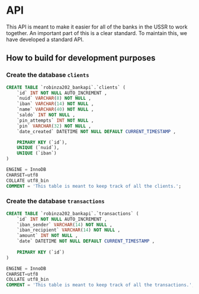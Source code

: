# API

This API is meant to make it easier for all of the banks in the USSR to work together. An important part of this is a clear standard. To maintain this, we have developed a standard API.

## How to build for development purposes

### Create the database `clients`
```sql
CREATE TABLE `robinza202_bankapi`.`clients` ( 
    `id` INT NOT NULL AUTO_INCREMENT , 
    `nuid` VARCHAR(8) NOT NULL , 
    `iban` VARCHAR(14) NOT NULL , 
    `name` VARCHAR(40) NOT NULL , 
    `saldo` INT NOT NULL , 
    `pin_attempts` INT NOT NULL , 
    `pin` VARCHAR(32) NOT NULL , 
    `date_created` DATETIME NOT NULL DEFAULT CURRENT_TIMESTAMP , 

    PRIMARY KEY (`id`), 
    UNIQUE (`nuid`), 
    UNIQUE (`iban`)
) 

ENGINE = InnoDB 
CHARSET=utf8 
COLLATE utf8_bin 
COMMENT = 'This table is meant to keep track of all the clients.';
```

### Create the database `transactions`

```sql
CREATE TABLE `robinza202_bankapi`.`transactions` ( 
    `id` INT NOT NULL AUTO_INCREMENT , 
    `iban_sender` VARCHAR(14) NOT NULL , 
    `iban_recipient` VARCHAR(14) NOT NULL , 
    `amount` INT NOT NULL , 
    `date` DATETIME NOT NULL DEFAULT CURRENT_TIMESTAMP , 
    
    PRIMARY KEY (`id`)
) 

ENGINE = InnoDB 
CHARSET=utf8 
COLLATE utf8_bin 
COMMENT = 'This table is meant to keep track of all the transactions.';
```